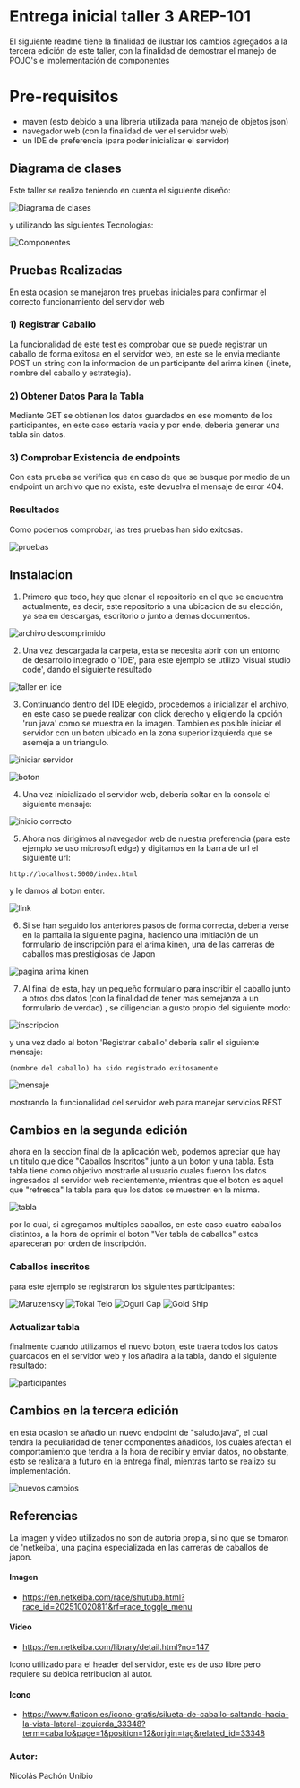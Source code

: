 # Entrega inicial taller 3 AREP-101

El siguiente readme tiene la finalidad de ilustrar los cambios agregados a la tercera edición
de este taller, con la finalidad de demostrar el manejo de POJO's e implementación de componentes

# Pre-requisitos
- maven (esto debido a una libreria utilizada para manejo de objetos json)
- navegador web (con la finalidad de ver el servidor web)
- un IDE de preferencia (para poder inicializar el servidor)

## Diagrama de clases

Este taller se realizo teniendo en cuenta el siguiente diseño:

![Diagrama de clases](/src/resources/Diagrama%20de%20clases.png)

y utilizando las siguientes Tecnologias:

![Componentes](/src/resources/tech%20stack.png)

## Pruebas Realizadas

En esta ocasion se manejaron tres pruebas iniciales para confirmar el correcto funcionamiento del servidor web

### 1) Registrar Caballo

La funcionalidad de este test es comprobar que se puede registrar un caballo de forma exitosa en el 
servidor web, en este se le envia mediante POST un string con la informacion de un participante del
arima kinen (jinete, nombre del caballo y estrategia).

### 2) Obtener Datos Para la Tabla

Mediante GET se obtienen los datos guardados en ese momento de los participantes, en este caso
estaria vacia y por ende, deberia generar una tabla sin datos.

### 3) Comprobar Existencia de endpoints

Con esta prueba se verifica que en caso de que se busque por medio de un endpoint un archivo que no 
exista, este devuelva el mensaje de error 404.

### Resultados
Como podemos comprobar, las tres pruebas han sido exitosas.

![pruebas](/src/resources/pruebas.png)

## Instalacion

1) Primero que todo, hay que clonar el repositorio en el que se encuentra actualmente, es decir, este repositorio a una ubicacion de su elección, ya sea en descargas, escritorio o junto a demas documentos.

![archivo descomprimido](/src/resources/carpeta.png)

2) Una vez descargada la carpeta, esta se necesita abrir con un entorno de desarrollo integrado o 'IDE', para este ejemplo se utilizo 'visual studio code', dando el siguiente resultado 

![taller en ide](/src/resources/ide.png)

3) Continuando dentro del IDE elegido, procedemos a inicializar el archivo, en este caso se puede realizar con click derecho y eligiendo la opción 'run java' como se muestra en la imagen. Tambien es posible iniciar el servidor con un boton ubicado en la zona superior izquierda que se asemeja a un triangulo.

![iniciar servidor](/src/resources/correr%20servidor.png)

![boton](/src/resources/boton.png)

4) Una vez inicializado el servidor web, deberia soltar en la consola el siguiente mensaje:

![inicio correcto](/src/resources/inicio.png)

5) Ahora nos dirigimos al navegador web de nuestra preferencia (para este ejemplo se uso microsoft edge) y digitamos en la barra de url el siguiente url:

```
http://localhost:5000/index.html
```
y le damos al boton enter.

![link](/src/resources/enlace.png)

6) Si se han seguido los anteriores pasos de forma correcta, deberia verse en la pantalla la siguiente pagina, haciendo una imitiación de un formulario de inscripción para el arima kinen, una de las carreras de caballos mas prestigiosas de Japon 

![pagina arima kinen](/src/resources/pagina%20funcionando.png)

7) Al final de esta, hay un pequeño formulario para inscribir el caballo junto a otros dos datos (con la finalidad de tener mas semejanza a un formulario de verdad) , se diligencian a gusto propio del siguiente modo:

![inscripcion](/src/resources/inscripcion.png)

y una vez dado al boton 'Registrar caballo' deberia salir el siguiente mensaje:

```
(nombre del caballo) ha sido registrado exitosamente
```

![mensaje](/src/resources/mensaje.png)

mostrando la funcionalidad del servidor web para manejar servicios REST

## Cambios en la segunda edición

ahora en la seccion final de la aplicación web, podemos apreciar que hay un titulo
que dice "Caballos Inscritos" junto a un boton y una tabla. Esta tabla tiene como objetivo mostrarle al usuario cuales fueron los datos ingresados al servidor web recientemente, mientras que el boton es aquel que "refresca" la tabla para que los datos se muestren en la
misma.

![tabla](/src/resources/cambios.png)

por lo cual, si agregamos multiples caballos, en este caso cuatro caballos distintos, a la hora  de oprimir 
el boton "Ver tabla de caballos" estos apareceran por orden de inscripción.

### Caballos inscritos

para este ejemplo se registraron los siguientes participantes:

![Maruzensky](/src/resources/maru.png)
![Tokai Teio](/src/resources/teio.png)
![Oguri Cap](/src/resources/oguri.png)
![Gold Ship](/src/resources/golshi.png)

### Actualizar tabla

finalmente cuando utilizamos el nuevo boton, este traera todos los datos
guardados en el servidor web y los añadira a la tabla, dando el siguiente resultado:

![participantes](/src/resources/participantes.png)

## Cambios en la tercera edición

en esta ocasion se añadio un nuevo endpoint de "saludo.java", el cual tendra la peculiaridad
de tener componentes añadidos, los cuales afectan el comportamiento que tendra a la hora de recibir y enviar
datos, no obstante, esto se realizara a futuro en la entrega final, mientras tanto se realizo su implementación.

![nuevos cambios](/src/resources/nuevos%20cambios.png)

## Referencias

La imagen y video utilizados no son de autoria propia, si no que se tomaron de 'netkeiba', una pagina especializada en las carreras de caballos de japon.

#### Imagen
- https://en.netkeiba.com/race/shutuba.html?race_id=202510020811&rf=race_toggle_menu
#### Video
- https://en.netkeiba.com/library/detail.html?no=147

Icono utilizado para el header del servidor, este es de uso libre pero requiere su debida retribucion al autor.
#### Icono
- https://www.flaticon.es/icono-gratis/silueta-de-caballo-saltando-hacia-la-vista-lateral-izquierda_33348?term=caballo&page=1&position=12&origin=tag&related_id=33348

### Autor:
Nicolás Pachón Unibio


